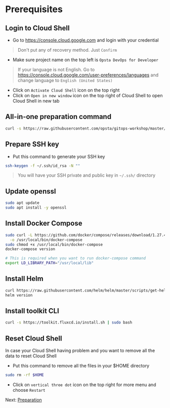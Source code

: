 # Prerequisites

## Login to Cloud Shell

* Go to <https://console.cloud.google.com> and login with your credential

> Don't put any of recovery method. Just `Confirm`

* Make sure project name on the top left is `Opsta DevOps for Developer`

> If your language is not English. Go to <https://console.cloud.google.com/user-preferences/languages> and change language to `English (United States)`

* Click on `Activate Cloud Shell` icon on the top right
* Click on `Open in new window` icon on the top right of Cloud Shell to open Cloud Shell in new tab

## All-in-one preparation command

```bash
curl -s https://raw.githubusercontent.com/opsta/gitops-workshop/master/scripts/cloud-shell-prepare.sh | sudo bash
```

## Prepare SSH key

* Put this command to generate your SSH key

```bash
ssh-keygen -f ~/.ssh/id_rsa -N ""
```

> You will have your SSH private and public key in `~/.ssh/` directory

## Update openssl

```bash
sudo apt update
sudo apt install -y openssl
```

## Install Docker Compose

```bash
sudo curl -L https://github.com/docker/compose/releases/download/1.27.4/docker-compose-`uname -s`-`uname -m` \
  -o /usr/local/bin/docker-compose
sudo chmod +x /usr/local/bin/docker-compose
docker-compose version

# This is required when you want to run docker-compose command
export LD_LIBRARY_PATH="/usr/local/lib"
```

## Install Helm

```bash
curl https://raw.githubusercontent.com/helm/helm/master/scripts/get-helm-3 | bash
helm version
```

## Install toolkit CLI

```bash
curl -s https://toolkit.fluxcd.io/install.sh | sudo bash
```

## Reset Cloud Shell

In case your Cloud Shell having problem and you want to remove all the data to reset Cloud Shell

* Put this command to remove all the files in your $HOME directory

```bash
sudo rm -rf $HOME
```

* Click on `vertical three dot` icon on the top right for more menu and choose `Restart`

Next: [Preparation](02-preparation.md)

